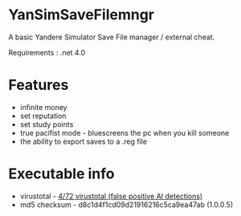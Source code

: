 # YanSimSaveFilemngr
A basic Yandere Simulator Save File manager / external cheat.

Requirements : .net 4.0

# Features

* infinite money
* set reputation
* set study points
* true pacifist mode - bluescreens the pc when you kill someone
* the ability to export saves to a .reg file

# Executable info

* virustotal - <a href="https://www.virustotal.com/gui/file/f9efabc86aefcaea98b75cbf589bc61157d451c463d4f6fc59eff84c74e9e2ca?nocache=1">4/72 virustotal (false positive AI detections)</a>
* md5 checksum - d8c1d4f1cd09d21916216c5ca9ea47ab (1.0.0.5)
